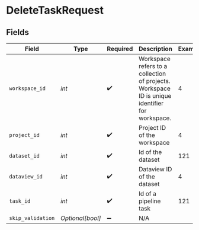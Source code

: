 # DeleteTaskRequest


## Fields

| Field                                                                                          | Type                                                                                           | Required                                                                                       | Description                                                                                    | Example                                                                                        |
| ---------------------------------------------------------------------------------------------- | ---------------------------------------------------------------------------------------------- | ---------------------------------------------------------------------------------------------- | ---------------------------------------------------------------------------------------------- | ---------------------------------------------------------------------------------------------- |
| `workspace_id`                                                                                 | *int*                                                                                          | :heavy_check_mark:                                                                             | Workspace refers to a collection of projects. Workspace ID is unique identifier for workspace. | 4                                                                                              |
| `project_id`                                                                                   | *int*                                                                                          | :heavy_check_mark:                                                                             | Project ID of the workspace                                                                    | 4                                                                                              |
| `dataset_id`                                                                                   | *int*                                                                                          | :heavy_check_mark:                                                                             | Id of the dataset                                                                              | 121                                                                                            |
| `dataview_id`                                                                                  | *int*                                                                                          | :heavy_check_mark:                                                                             | Dataview ID of the dataset                                                                     | 4                                                                                              |
| `task_id`                                                                                      | *int*                                                                                          | :heavy_check_mark:                                                                             | Id of a pipeline task                                                                          | 121                                                                                            |
| `skip_validation`                                                                              | *Optional[bool]*                                                                               | :heavy_minus_sign:                                                                             | N/A                                                                                            |                                                                                                |